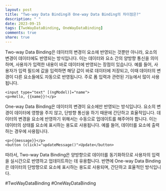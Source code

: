 ```yaml
---
layout: post
title: "Two-way Data Binding과 One-way Data Binding의 차이점은?"
description: " "
date: 2023-09-15
tags: [TwoWayDataBinding, OneWayDataBinding]
comments: true
share: true
---
```


Two-way Data Binding은 데이터의 변경이 요소에 반영되는 것뿐만 아니라, 요소의 변경이 데이터에도 반영되는 방식입니다. 이는 데이터와 요소 간의 양방향 통신을 의미하며, 사용자가 입력한 내용이 바로 데이터에 반영되는 장점이 있습니다. 예를 들어, 사용자가 입력 필드에 값을 입력하면 해당 값이 바로 데이터에 저장되고, 이때 데이터의 변경이 다른 요소들에도 자동으로 반영됩니다. 주로 폼 입력과 관련된 기능에서 많이 사용됩니다.

```
<input type="text" [(ngModel)]="name">
<p>Hello, {{name}}!</p>
```

One-way Data Binding은 데이터의 변경이 요소에만 반영되는 방식입니다. 요소의 변경이 데이터에 영향을 주지 않고, 단방향 통신을 하기 때문에 간단하고 효율적입니다. 데이터의 변경을 요소에 반영하기 위해서는 수동으로 업데이트를 해주어야 합니다. 이는 데이터의 상태를 요소에 표시하는 용도로 사용됩니다. 예를 들어, 데이터를 요소에 출력하는 경우에 사용됩니다.

```
<p>{{message}}</p>
<button (click)="updateMessage()">Update</button>
```

따라서, Two-way Data Binding은 양방향으로 데이터를 동기화하므로 사용자의 입력을 실시간으로 반영하고 업데이트하는 데 유용합니다. 반면에 One-way Data Binding은 데이터의 단방향으로 요소에 표시하는 용도로 사용되며, 간단하고 효율적인 방식입니다.

#TwoWayDataBinding #OneWayDataBinding